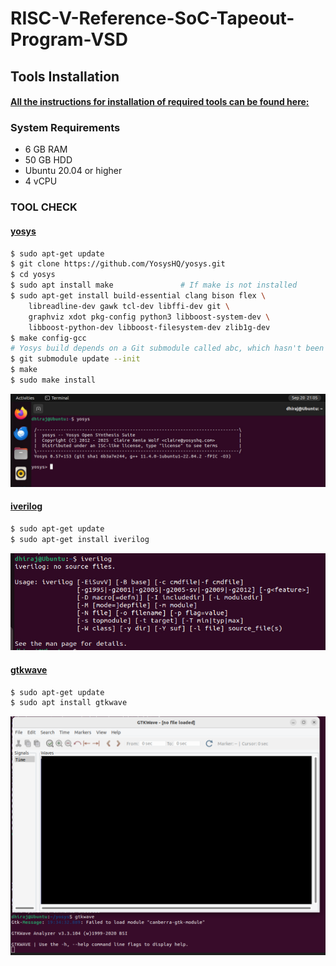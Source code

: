 
# RISC-V-Reference-SoC-Tapeout-Program-VSD

## Tools Installation

#### <ins>All the instructions for installation of required tools can be found here:</ins>

### **System Requirements**
- 6 GB RAM
- 50 GB HDD
- Ubuntu 20.04 or higher
- 4 vCPU


### **TOOL CHECK**

#### <ins>**yosys**</ins>
```bash
$ sudo apt-get update
$ git clone https://github.com/YosysHQ/yosys.git
$ cd yosys
$ sudo apt install make               # If make is not installed
$ sudo apt-get install build-essential clang bison flex \
    libreadline-dev gawk tcl-dev libffi-dev git \
    graphviz xdot pkg-config python3 libboost-system-dev \
    libboost-python-dev libboost-filesystem-dev zlib1g-dev
$ make config-gcc
# Yosys build depends on a Git submodule called abc, which hasn't been initialized yet. You need to run the following command before running make
$ git submodule update --init
$ make 
$ sudo make install
```
![Alt Text](Images/yosys.jpeg)

#### <ins>**iverilog**</ins>
```bash
$ sudo apt-get update
$ sudo apt-get install iverilog
```
![Alt Text](Images/iverilog.jpeg)

#### <ins>**gtkwave**</ins>
```bash
$ sudo apt-get update
$ sudo apt install gtkwave
```
![Alt Text](Images/gtkwave.jpeg)
